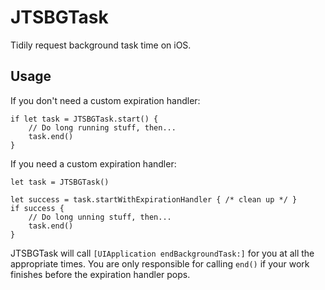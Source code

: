 # JTSBGTask
Tidily request background task time on iOS.

## Usage

If you don't need a custom expiration handler:

```
if let task = JTSBGTask.start() {
    // Do long running stuff, then...
    task.end()
}
```

If you need a custom expiration handler:

```
let task = JTSBGTask()

let success = task.startWithExpirationHandler { /* clean up */ }
if success {
    // Do long unning stuff, then...
    task.end()
}
```

JTSBGTask will call `[UIApplication endBackgroundTask:]` for you at all the appropriate times. You are only responsible for calling `end()` if your work finishes before the expiration handler pops.
